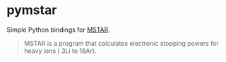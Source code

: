 # pymstar
Simple Python bindings for [MSTAR](https://www-nds.iaea.org/stopping/MstarWWW/MSTARInstr.html).

> MSTAR is a program that calculates electronic stopping powers for heavy ions ( 3Li to 18Ar). 